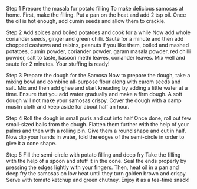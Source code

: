 Step 1 Prepare the masala for potato filling
To make delicious samosas at home. First, make the filling. Put a pan on the heat and add 2 tsp oil. Once the oil is hot enough, add cumin seeds and allow them to crackle.


Step 2 Add spices and boiled potatoes and cook for a while
Now add whole coriander seeds, ginger and green chilli. Saute for a minute and then add chopped cashews and raisins, peanuts if you like them, boiled and mashed potatoes, cumin powder, coriander powder, garam masala powder, red chilli powder, salt to taste, kasoori methi leaves, coriander leaves. Mix well and saute for 2 minutes. Your stuffing is ready!


Step 3 Prepare the dough for the Samosa
Now to prepare the dough, take a mixing bowl and combine all-purpose flour along with carom seeds and salt. Mix and then add ghee and start kneading by adding a little water at a time. Ensure that you add water gradually and make a firm dough. A soft dough will not make your samosas crispy. Cover the dough with a damp muslin cloth and keep aside for about half an hour.


Step 4 Roll the dough in small puris and cut into half
Once done, roll out few small-sized balls from the dough. Flatten them further with the help of your palms and then with a rolling pin. Give them a round shape and cut in half. Now dip your hands in water, fold the edges of the semi-circle in order to give it a cone shape.


Step 5 Fill the semi-circle with potato filling and deep fry
Take the filling with the help of a spoon and stuff it in the cone. Seal the ends properly by pressing the edges lightly with your fingers. Then, heat oil in a pan and deep fry the samosas on low heat until they turn golden brown and crispy. Serve with tomato ketchup and green chutney. Enjoy it as a tea-time snack!